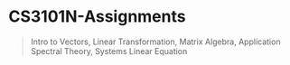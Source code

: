 # CS3101N-Assignments
> Intro to Vectors,
> Linear Transformation,
> Matrix Algebra,
> Application Spectral Theory,
> Systems Linear Equation
